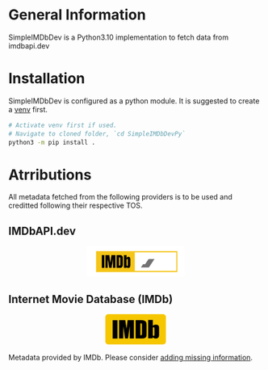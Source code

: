 # General Information
SimpleIMDbDev is a Python3.10 implementation to fetch data from imdbapi.dev

# Installation
SimpleIMDbDev is configured as a python module. It is suggested to create a [venv](https://docs.python.org/3/library/venv.html) first.

```bash
# Activate venv first if used.
# Navigate to cloned folder, `cd SimpleIMDbDevPy`
python3 -m pip install .
```

# Atrributions

All metadata fetched from the following providers is to be used and creditted following their respective TOS.

## IMDbAPI.dev

<center><a href="https://imdbapi.dev"><img src="images/imdbapi.dev.svg" alt="IMDb API.dev Logo" title="IMDbAPI.dev" height="60"/></a></center>

## Internet Movie Database (IMDb)

<center><a href="https://imdb.com/"><img src="images/imdb.svg" alt="IMDb Logo" title="IMDb" height="60"/></a></center>


Metadata provided by IMDb. Please consider [adding missing information](https://help.imdb.com/article/contribution/contribution-information/adding-new-data/G6BXD2JFDCCETUF4).
